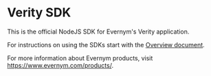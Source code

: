 # Verity SDK

This is the official NodeJS SDK for Evernym's Verity application. 

For instructions on using the SDKs start with the [Overview document](../../README.md).

For more information about Evernym products, visit https://www.evernym.com/products/.

